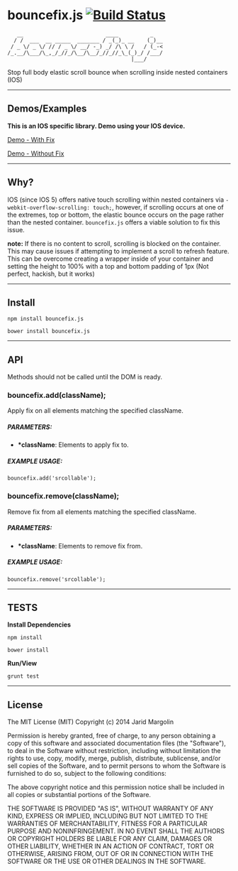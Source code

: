bouncefix.js [![Build Status](https://travis-ci.org/jaridmargolin/bouncefix.js.png)](https://travis-ci.org/jaridmargolin/bouncefix.js)
============

```
   __                          ____          _
  / /  ___  __ _____  _______ / _(_)_ __    (_)__
 / _ \/ _ \/ // / _ \/ __/ -_) _/ /\ \ /   / (_-<
/_.__/\___/\_,_/_//_/\__/\__/_//_//_\_(_)_/ /___/
                                       |___/
```

Stop full body elastic scroll bounce when scrolling inside nested containers (IOS)

---

## Demos/Examples

**This is an IOS specific library. Demo using your IOS device.**

[Demo - With Fix](http://jaridmargolin.github.io/bouncefix.js/demo-with.html)

[Demo - Without Fix](http://jaridmargolin.github.io/bouncefix.js/demo-without.html)

---

## Why?

IOS (since IOS 5) offers native touch scrolling within nested containers via `-webkit-overflow-scrolling: touch;`, however, if scrolling occurs at one of the extremes, top or bottom, the elastic bounce occurs on the page rather than the nested container. `bouncefix.js` offers a viable solution to fix this issue.

**note:** If there is no content to scroll, scrolling is blocked on the container. This may cause issues if attempting to implement a scroll to refresh feature. This can be overcome creating a wrapper inside of your container and setting the height to 100% with a top and bottom padding of 1px (Not perfect, hackish, but it works)

---

## Install


```
npm install bouncefix.js
```

```
bower install bouncefix.js
```

---

## API

Methods should not be called until the DOM is ready.

### bouncefix.add(className);

Apply fix on all elements matching the specified className.

##### PARAMETERS:

* **\*className**: Elements to apply fix to.


##### EXAMPLE USAGE:

```
bouncefix.add('srcollable');
```


### bouncefix.remove(className);

Remove fix from all elements matching the specified className.

##### PARAMETERS:

* **\*className**: Elements to remove fix from.


##### EXAMPLE USAGE:

```
bouncefix.remove('srcollable');
```

---

## TESTS

**Install Dependencies**

```
npm install
```

```
bower install
```

**Run/View**

```
grunt test
```

---

## License

The MIT License (MIT) Copyright (c) 2014 Jarid Margolin

Permission is hereby granted, free of charge, to any person obtaining a copy of this software and associated documentation files (the "Software"), to deal in the Software without restriction, including without limitation the rights to use, copy, modify, merge, publish, distribute, sublicense, and/or sell copies of the Software, and to permit persons to whom the Software is furnished to do so, subject to the following conditions:

The above copyright notice and this permission notice shall be included in all copies or substantial portions of the Software.

THE SOFTWARE IS PROVIDED "AS IS", WITHOUT WARRANTY OF ANY KIND, EXPRESS OR IMPLIED, INCLUDING BUT NOT LIMITED TO THE WARRANTIES OF MERCHANTABILITY, FITNESS FOR A PARTICULAR PURPOSE AND NONINFRINGEMENT. IN NO EVENT SHALL THE AUTHORS OR COPYRIGHT HOLDERS BE LIABLE FOR ANY CLAIM, DAMAGES OR OTHER LIABILITY, WHETHER IN AN ACTION OF CONTRACT, TORT OR OTHERWISE, ARISING FROM, OUT OF OR IN CONNECTION WITH THE SOFTWARE OR THE USE OR OTHER DEALINGS IN THE SOFTWARE.

